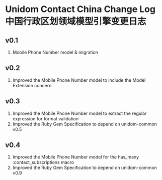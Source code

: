 # Unidom Contact China Change Log 中国行政区划领域模型引擎变更日志

## v0.1
1. Mobile Phone Number model & migration

## v0.2
1. Improved the Mobile Phone Number model to include the Model Extension concern

## v0.3
1. Improved the Mobile Phone Number model to extract the regular expression for format validation
2. Improved the Ruby Gem Specification to depend on unidom-common v0.5

## v0.4
1. Improved the Mobile Phone Number model for the has_many :contact_subscriptions macro
2. Improved the Ruby Gem Specification to depend on unidom-common v0.9
